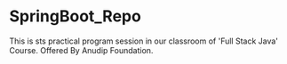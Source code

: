 # SpringBoot_Repo
This is sts practical program session in our classroom of 'Full Stack Java' Course. 
Offered By Anudip Foundation.

